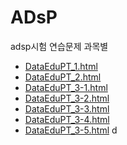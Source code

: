 # ADsP
adsp시험 연습문제 과목별

- [DataEduPT_1.html](DataEduPT_1.html)
- [DataEduPT_2.html](DataEduPT_2.html)
- [DataEduPT_3-1.html](DataEduPT_3-1.html)
- [DataEduPT_3-2.html](DataEduPT_3-2.html)
- [DataEduPT_3-3.html](DataEduPT_3-3.html)
- [DataEduPT_3-4.html](DataEduPT_3-4.html)
- [DataEduPT_3-5.html](DataEduPT_3-5.html)
d

